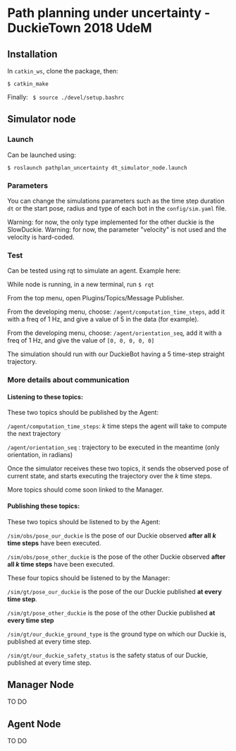 # Path planning under uncertainty - DuckieTown 2018 UdeM

## Installation
In `catkin_ws`, clone the package, then:

```$ catkin_make```

Finally: ``` $ source ./devel/setup.bashrc```


## Simulator node

### Launch
Can be launched using:

```$ roslaunch pathplan_uncertainty dt_simulator_node.launch```

### Parameters
You can change the simulations parameters such as the time step duration `dt` or the start pose, radius and type of each bot in the `config/sim.yaml` file.

Warning: for now, the only type implemented for the other duckie is the SlowDuckie.
Warning: for now, the parameter "velocity" is not used and the velocity is hard-coded.

### Test
Can be tested using rqt to simulate an agent. Example here:

While node is running, in a new terminal, run `$ rqt`

From the top menu, open Plugins/Topics/Message Publisher.

From the developing menu, choose: 
`/agent/computation_time_steps`, add it with a freq of 1 Hz, and give a value of 5 in the data (for example).

From the developing menu, choose: `/agent/orientation_seq`, add it with a freq of 1 Hz, and give the value of `[0, 0, 0, 0, 0]`

The simulation should run with our DuckieBot having a 5 time-step straight trajectory.

### More details about communication

#### Listening to these topics:
These two topics should be published by the Agent:

```/agent/computation_time_steps```: _k_ time steps the agent will take to compute the next trajectory

```/agent/orientation_seq``` : trajectory to be executed in the meantime (only orientation, in radians)

Once the simulator receives these two topics, it sends the observed pose of current state, and starts executing the trajectory over the _k_ time steps.

More topics should come soon linked to the Manager.

#### Publishing these topics:
These two topics should be listened to by the Agent:

```/sim/obs/pose_our_duckie``` is the pose of our Duckie observed **after all _k_ time steps** have been executed.

```/sim/obs/pose_other_duckie``` is the pose of the other Duckie observed **after all _k_ time steps** have been executed.

These four topics should be listened to by the Manager:

```/sim/gt/pose_our_duckie``` is the pose of the our Duckie published **at every time step**.

```/sim/gt/pose_other_duckie``` is the pose of the other Duckie published **at every time step**

```/sim/gt/our_duckie_ground_type``` is the ground type on which our Duckie is, published at every time step.

```/sim/gt/our_duckie_safety_status``` is the safety status of our Duckie, published at every time step.



## Manager Node
TO DO

## Agent Node
TO DO
